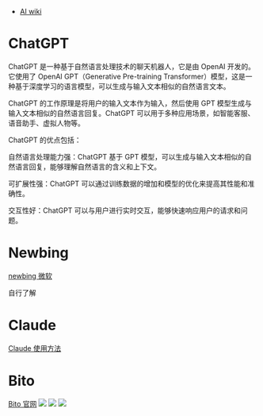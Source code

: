 - [AI wiki](https://zh.wikipedia.org/wiki/%E4%BA%BA%E5%B7%A5%E6%99%BA%E8%83%BD)

# ChatGPT

ChatGPT 是一种基于自然语言处理技术的聊天机器人，它是由 OpenAI 开发的。它使用了 OpenAI GPT（Generative Pre-training Transformer）模型，这是一种基于深度学习的语言模型，可以生成与输入文本相似的自然语言文本。

ChatGPT 的工作原理是将用户的输入文本作为输入，然后使用 GPT 模型生成与输入文本相似的自然语言回复。ChatGPT 可以用于多种应用场景，如智能客服、语音助手、虚拟人物等。

ChatGPT 的优点包括：

自然语言处理能力强：ChatGPT 基于 GPT 模型，可以生成与输入文本相似的自然语言回复，能够理解自然语言的含义和上下文。

可扩展性强：ChatGPT 可以通过训练数据的增加和模型的优化来提高其性能和准确性。

交互性好：ChatGPT 可以与用户进行实时交互，能够快速响应用户的请求和问题。

# Newbing

[newbing 微软](https://www.bing.com/new)

自行了解

# Claude

[Claude 使用方法](https://zhuanlan.zhihu.com/p/622011489)

# Bito

[Bito 官网](https://bito.ai)
![](https://static.meowrain.cn/i/2023/05/02/sjssgk-3.webp)
![](https://static.meowrain.cn/i/2023/05/02/sjcfs4-3.webp)
![](https://static.meowrain.cn/i/2023/05/02/sjocpw-3.webp)
